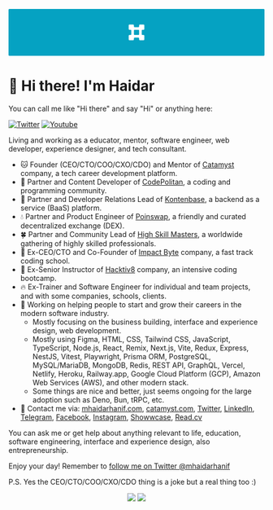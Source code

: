 ![Cover Image](./assets/mhaidarhanif-cover-github.png)

# 🤠 Hi there! I'm Haidar

You can call me like "Hi there" and say "Hi" or anything here:

[![Twitter](https://img.shields.io/twitter/follow/mhaidarhanif?style=flat-square&color=00acee&label=Follow%20@mhaidarhanif%20on%20Twitter)](https://twitter.com/mhaidarhanif)
<a href="https://youtube.com/c/mhaidarhanif"><img src="https://img.shields.io/youtube/channel/subscribers/UC4W74hqnXf6cvwrEhUbk9Fg?style=flat-square&color=ff0000&label=Subscribe%20on%20YouTube" alt="Youtube" /></a>

Living and working as a educator, mentor, software engineer, web developer, experience designer, and tech consultant.

- 🐱 Founder (CEO/CTO/COO/CXO/CDO) and Mentor of [Catamyst](https://github.com/catamyst) company, a tech career development platform.
- 💠 Partner and Content Developer of [CodePolitan](https://codepolitan.com), a coding and programming community.
- 🎁 Partner and Developer Relations Lead of [Kontenbase](https://github.com/kontenbase), a backend as a service (BaaS) platform.
- 💧 Partner and Product Engineer of [Poinswap](https://github.com/poinswap), a friendly and curated decentralized exchange (DEX).
- 🍀 Partner and Community Lead of [High Skill Masters](https://github.com/highskillmasters), a worldwide gathering of highly skilled professionals.
- 🐲 Ex-CEO/CTO and Co-Founder of [Impact Byte](https://github.com/impactbyte) company, a fast track coding school.
- 🦊 Ex-Senior Instructor of [Hacktiv8](https://github.com/hacktiv8/phase-0-activities/graphs/contributors?from=2016-07-10&to=2020-07-09&type=a) company, an intensive coding bootcamp.
- 🔥 Ex-Trainer and Software Engineer for individual and team projects, and with some companies, schools, clients.
- 🔭 Working on helping people to start and grow their careers in the modern software industry.
  - Mostly focusing on the business building, interface and experience design, web development.
  - Mostly using Figma, HTML, CSS, Tailwind CSS, JavaScript, TypeScript, Node.js, React, Remix, Next.js, Vite, Redux, Express, NestJS, Vitest, Playwright, Prisma ORM, PostgreSQL, MySQL/MariaDB, MongoDB, Redis, REST API, GraphQL, Vercel, Netlify, Heroku, Railway.app, Google Cloud Platform (GCP), Amazon Web Services (AWS), and other modern stack.
  - Some things are nice and better, just seems ongoing for the large adoption such as Deno, Bun, tRPC, etc.
- 💬 Contact me via: [mhaidarhanif.com](https://mhaidarhanif.com), [catamyst.com](https://catamyst.com), [Twitter](https://twitter.com/mhaidarhanif), [LinkedIn](https://linkedin.com/in/mhaidarhanif), [Telegram](https://t.me/mhaidarhanif), [Facebook](https://facebook.com/mhaidarhanif), [Instagram](https://instagram.com/mhaidarhanif_), [Showwcase](https://showwcase.com/haidar), [Read.cv](https://read.cv/mhaidarhanif)

You can ask me or get help about anything relevant to life, education, software engineering, interface and experience design, also entrepreneurship.

Enjoy your day! Remember to [follow me on Twitter @mhaidarhanif](https://twitter.com/mhaidarhanif)

P.S. Yes the CEO/CTO/COO/CXO/CDO thing is a joke but a real thing too :)

<div align="center">
<img height="150" src="https://github-readme-stats.vercel.app/api?username=mhaidarhanif&show_icons=true&theme=github_dark&include_all_commits=true&count_private=true"/>
<img height="150" src="https://github-readme-stats.vercel.app/api/top-langs/?username=mhaidarhanif&layout=compact&langs_count=8&theme=github_dark"/>
</div>


